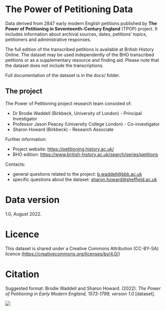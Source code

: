 # The Power of Petitioning Data

Data derived from 2847 early modern English petitions published by
**The Power of Petitioning in Seventeenth-Century England** (TPOP)
project. It includes information about archival sources, dates,
petitions’ topics, petitioners and administrative responses.

The full edition of the transcribed petitions is available at British
History Online. The dataset
may be used independently of the BHO transcribed petitions or as a
supplementary resource and finding aid. Please note that the dataset
does not include the transcriptions.

Full documentation of the dataset is in the docs/ folder.

## The project

The Power of Petitioning project research team consisted of:

-   Dr Brodie Waddell (Birkbeck, University of London) - Principal
    Investigator
-   Professor Jason Peacey (University College London) - Co-investigator
-   Sharon Howard (Birkbeck) - Research Associate

Further information:

-   Project website: <https://petitioning.history.ac.uk/>
-   BHO edition:
    <https://www.british-history.ac.uk/search/series/petitions>

Contacts:

-   general questions related to the project: <b.waddell@bbk.ac.uk>
-   specific questions about the dataset:
    <sharon.howard@sheffield.ac.uk>


# Data version

1.0, August 2022.

# Licence

This dataset is shared under a Creative Commons Attribution (CC-BY-SA)
licence (<https://creativecommons.org/licenses/by/4.0/>)

# Citation

Suggested format: Brodie Waddell and Sharon Howard. (2022). *The Power
of Petitioning in Early Modern England, 1573-1799, version 1.0*
\[dataset\].

![](https://zenodo.org/badge/DOI/10.5281/zenodo.7027693.svg)
